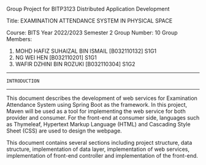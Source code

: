 Group Project for BITP3123 Distributed Application Development

Title: EXAMINATION ATTENDANCE SYSTEM IN PHYSICAL SPACE

Course: BITS
Year 2022/2023 Semester 2
Group Number: 10
Group Members:
1. MOHD HAFIZ SUHAIZAL BIN ISMAIL [B032110132] S1G1
2. NG WEI HEN [B032110201] S1G1
3. WAFIR DZHINI BIN ROZUKI [B032110304] S1G2

*********************
    INTRODUCTION
*********************

This document describes the development of web services for Examination
Attendance System using Spring Boot as the framework. In this project, Maven
will be used as a tool for implementing the web service for both provider and
consumer. For the front-end at consumer side, languages such as Thymeleaf,
Hypertext Markup Language (HTML) and Cascading Style Sheet (CSS) are used
to design the webpage.

This document contains several sections including project structure, data
structure, implementation of data layer, implementation of web services,
implementation of front-end controller and implementation of the front-end.
